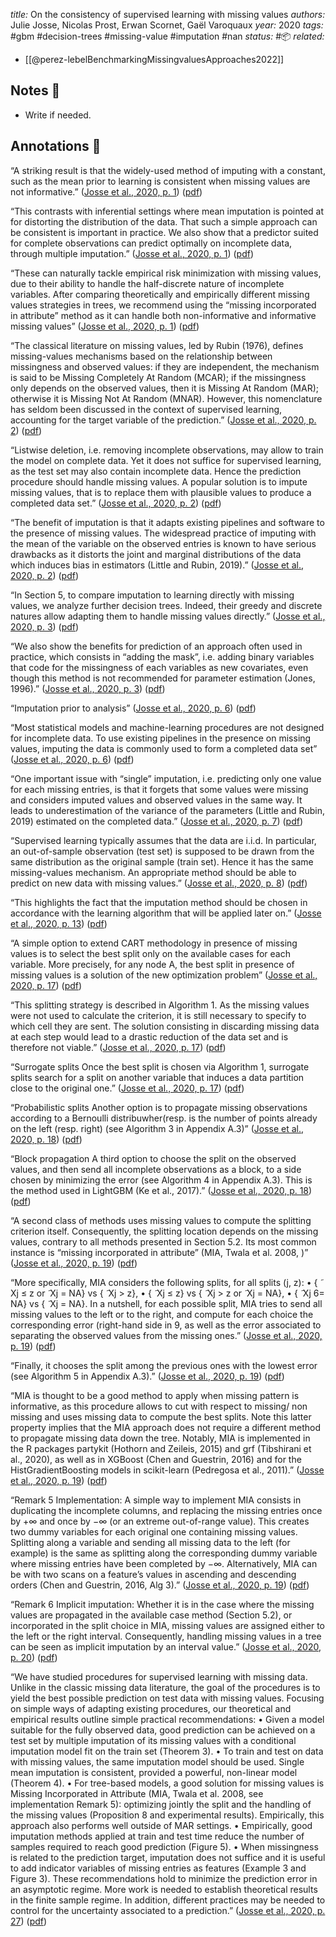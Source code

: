 *title:* On the consistency of supervised learning with missing values
*authors:* Julie Josse, Nicolas Prost, Erwan Scornet, Gaël Varoquaux
*year:* 2020
*tags:* #gbm #decision-trees #missing-value #imputation #nan 
*status:* #📦 
*related:*
- [[@perez-lebelBenchmarkingMissingvaluesApproaches2022]]
## Notes 📍
- Write if needed.

## Annotations 📖


“A striking result is that the widely-used method of imputing with a constant, such as the mean prior to learning is consistent when missing values are not informative.” ([Josse et al., 2020, p. 1](zotero://select/library/items/IV3UNULR)) ([pdf](zotero://open-pdf/library/items/HK8RPCRM?page=1&annotation=5QVYVDL4))

“This contrasts with inferential settings where mean imputation is pointed at for distorting the distribution of the data. That such a simple approach can be consistent is important in practice. We also show that a predictor suited for complete observations can predict optimally on incomplete data, through multiple imputation.” ([Josse et al., 2020, p. 1](zotero://select/library/items/IV3UNULR)) ([pdf](zotero://open-pdf/library/items/HK8RPCRM?page=1&annotation=34875C7U))

“These can naturally tackle empirical risk minimization with missing values, due to their ability to handle the half-discrete nature of incomplete variables. After comparing theoretically and empirically different missing values strategies in trees, we recommend using the “missing incorporated in attribute” method as it can handle both non-informative and informative missing values” ([Josse et al., 2020, p. 1](zotero://select/library/items/IV3UNULR)) ([pdf](zotero://open-pdf/library/items/HK8RPCRM?page=1&annotation=35WKNVW9))

“The classical literature on missing values, led by Rubin (1976), defines missing-values mechanisms based on the relationship between missingness and observed values: if they are independent, the mechanism is said to be Missing Completely At Random (MCAR); if the missingness only depends on the observed values, then it is Missing At Random (MAR); otherwise it is Missing Not At Random (MNAR). However, this nomenclature has seldom been discussed in the context of supervised learning, accounting for the target variable of the prediction.” ([Josse et al., 2020, p. 2](zotero://select/library/items/IV3UNULR)) ([pdf](zotero://open-pdf/library/items/HK8RPCRM?page=2&annotation=YI5CZ8V8))

“Listwise deletion, i.e. removing incomplete observations, may allow to train the model on complete data. Yet it does not suffice for supervised learning, as the test set may also contain incomplete data. Hence the prediction procedure should handle missing values. A popular solution is to impute missing values, that is to replace them with plausible values to produce a completed data set.” ([Josse et al., 2020, p. 2](zotero://select/library/items/IV3UNULR)) ([pdf](zotero://open-pdf/library/items/HK8RPCRM?page=2&annotation=FUKJZVNZ))

“The benefit of imputation is that it adapts existing pipelines and software to the presence of missing values. The widespread practice of imputing with the mean of the variable on the observed entries is known to have serious drawbacks as it distorts the joint and marginal distributions of the data which induces bias in estimators (Little and Rubin, 2019).” ([Josse et al., 2020, p. 2](zotero://select/library/items/IV3UNULR)) ([pdf](zotero://open-pdf/library/items/HK8RPCRM?page=2&annotation=CAUT4QUV))

“In Section 5, to compare imputation to learning directly with missing values, we analyze further decision trees. Indeed, their greedy and discrete natures allow adapting them to handle missing values directly.” ([Josse et al., 2020, p. 3](zotero://select/library/items/IV3UNULR)) ([pdf](zotero://open-pdf/library/items/HK8RPCRM?page=3&annotation=ZHCHXEQP))

“We also show the benefits for prediction of an approach often used in practice, which consists in “adding the mask”, i.e. adding binary variables that code for the missingness of each variables as new covariates, even though this method is not recommended for parameter estimation (Jones, 1996).” ([Josse et al., 2020, p. 3](zotero://select/library/items/IV3UNULR)) ([pdf](zotero://open-pdf/library/items/HK8RPCRM?page=3&annotation=U7756GTF))

“Imputation prior to analysis” ([Josse et al., 2020, p. 6](zotero://select/library/items/IV3UNULR)) ([pdf](zotero://open-pdf/library/items/HK8RPCRM?page=6&annotation=CR7CZ4GE))

“Most statistical models and machine-learning procedures are not designed for incomplete data. To use existing pipelines in the presence on missing values, imputing the data is commonly used to form a completed data set” ([Josse et al., 2020, p. 6](zotero://select/library/items/IV3UNULR)) ([pdf](zotero://open-pdf/library/items/HK8RPCRM?page=6&annotation=B36832XQ))

“One important issue with “single” imputation, i.e. predicting only one value for each missing entries, is that it forgets that some values were missing and considers imputed values and observed values in the same way. It leads to underestimation of the variance of the parameters (Little and Rubin, 2019) estimated on the completed data.” ([Josse et al., 2020, p. 7](zotero://select/library/items/IV3UNULR)) ([pdf](zotero://open-pdf/library/items/HK8RPCRM?page=7&annotation=C8HKB6GT))

“Supervised learning typically assumes that the data are i.i.d. In particular, an out-of-sample observation (test set) is supposed to be drawn from the same distribution as the original sample (train set). Hence it has the same missing-values mechanism. An appropriate method should be able to predict on new data with missing values.” ([Josse et al., 2020, p. 8](zotero://select/library/items/IV3UNULR)) ([pdf](zotero://open-pdf/library/items/HK8RPCRM?page=8&annotation=FDHUY7H9))

“This highlights the fact that the imputation method should be chosen in accordance with the learning algorithm that will be applied later on.” ([Josse et al., 2020, p. 13](zotero://select/library/items/IV3UNULR)) ([pdf](zotero://open-pdf/library/items/HK8RPCRM?page=13&annotation=DRJRXUK4))

“A simple option to extend CART methodology in presence of missing values is to select the best split only on the available cases for each variable. More precisely, for any node A, the best split in presence of missing values is a solution of the new optimization problem” ([Josse et al., 2020, p. 17](zotero://select/library/items/IV3UNULR)) ([pdf](zotero://open-pdf/library/items/HK8RPCRM?page=17&annotation=RU4ZZ7JV))

“This splitting strategy is described in Algorithm 1. As the missing values were not used to calculate the criterion, it is still necessary to specify to which cell they are sent. The solution consisting in discarding missing data at each step would lead to a drastic reduction of the data set and is therefore not viable.” ([Josse et al., 2020, p. 17](zotero://select/library/items/IV3UNULR)) ([pdf](zotero://open-pdf/library/items/HK8RPCRM?page=17&annotation=U36IQAGN))

“Surrogate splits Once the best split is chosen via Algorithm 1, surrogate splits search for a split on another variable that induces a data partition close to the original one.” ([Josse et al., 2020, p. 17](zotero://select/library/items/IV3UNULR)) ([pdf](zotero://open-pdf/library/items/HK8RPCRM?page=17&annotation=69AXLE97))

“Probabilistic splits Another option is to propagate missing observations according to a Bernoulli distribuwher(resp.  is the number of points already on the left (resp. right) (see Algorithm 3 in Appendix A.3)” ([Josse et al., 2020, p. 18](zotero://select/library/items/IV3UNULR)) ([pdf](zotero://open-pdf/library/items/HK8RPCRM?page=18&annotation=RZ3GTFLX))

“Block propagation A third option to choose the split on the observed values, and then send all incomplete observations as a block, to a side chosen by minimizing the error (see Algorithm 4 in Appendix A.3). This is the method used in LightGBM (Ke et al., 2017).” ([Josse et al., 2020, p. 18](zotero://select/library/items/IV3UNULR)) ([pdf](zotero://open-pdf/library/items/HK8RPCRM?page=18&annotation=7G6MQTX6))

“A second class of methods uses missing values to compute the splitting criterion itself. Consequently, the splitting location depends on the missing values, contrary to all methods presented in Section 5.2. Its most common instance is “missing incorporated in attribute” (MIA, Twala et al. 2008, )” ([Josse et al., 2020, p. 19](zotero://select/library/items/IV3UNULR)) ([pdf](zotero://open-pdf/library/items/HK8RPCRM?page=19&annotation=W5PPBJXU))

“More specifically, MIA considers the following splits, for all splits (j, z): • { ̃ Xj ≤ z or ̃ Xj = NA} vs { ̃ Xj > z}, • { ̃ Xj ≤ z} vs { ̃ Xj > z or ̃ Xj = NA}, • { ̃ Xj 6= NA} vs { ̃ Xj = NA}. In a nutshell, for each possible split, MIA tries to send all missing values to the left or to the right, and compute for each choice the corresponding error (right-hand side in 9, as well as the error associated to separating the observed values from the missing ones.” ([Josse et al., 2020, p. 19](zotero://select/library/items/IV3UNULR)) ([pdf](zotero://open-pdf/library/items/HK8RPCRM?page=19&annotation=V5DEHSCS))

“Finally, it chooses the split among the previous ones with the lowest error (see Algorithm 5 in Appendix A.3).” ([Josse et al., 2020, p. 19](zotero://select/library/items/IV3UNULR)) ([pdf](zotero://open-pdf/library/items/HK8RPCRM?page=19&annotation=K7XKH276))

“MIA is thought to be a good method to apply when missing pattern is informative, as this procedure allows to cut with respect to missing/ non missing and uses missing data to compute the best splits. Note this latter property implies that the MIA approach does not require a different method to propagate missing data down the tree. Notably, MIA is implemented in the R packages partykit (Hothorn and Zeileis, 2015) and grf (Tibshirani et al., 2020), as well as in XGBoost (Chen and Guestrin, 2016) and for the HistGradientBoosting models in scikit-learn (Pedregosa et al., 2011).” ([Josse et al., 2020, p. 19](zotero://select/library/items/IV3UNULR)) ([pdf](zotero://open-pdf/library/items/HK8RPCRM?page=19&annotation=TUX46ZNE))

“Remark 5 Implementation: A simple way to implement MIA consists in duplicating the incomplete columns, and replacing the missing entries once by +∞ and once by −∞ (or an extreme out-of-range value). This creates two dummy variables for each original one containing missing values. Splitting along a variable and sending all missing data to the left (for example) is the same as splitting along the corresponding dummy variable where missing entries have been completed by −∞. Alternatively, MIA can be with two scans on a feature’s values in ascending and descending orders (Chen and Guestrin, 2016, Alg 3).” ([Josse et al., 2020, p. 19](zotero://select/library/items/IV3UNULR)) ([pdf](zotero://open-pdf/library/items/HK8RPCRM?page=19&annotation=WW3JPTT5))

“Remark 6 Implicit imputation: Whether it is in the case where the missing values are propagated in the available case method (Section 5.2), or incorporated in the split choice in MIA, missing values are assigned either to the left or the right interval. Consequently, handling missing values in a tree can be seen as implicit imputation by an interval value.” ([Josse et al., 2020, p. 20](zotero://select/library/items/IV3UNULR)) ([pdf](zotero://open-pdf/library/items/HK8RPCRM?page=20&annotation=UFCPQBWY))

“We have studied procedures for supervised learning with missing data. Unlike in the classic missing data literature, the goal of the procedures is to yield the best possible prediction on test data with missing values. Focusing on simple ways of adapting existing procedures, our theoretical and empirical results outline simple practical recommendations: • Given a model suitable for the fully observed data, good prediction can be achieved on a test set by multiple imputation of its missing values with a conditional imputation model fit on the train set (Theorem 3). • To train and test on data with missing values, the same imputation model should be used. Single mean imputation is consistent, provided a powerful, non-linear model (Theorem 4). • For tree-based models, a good solution for missing values is Missing Incorporated in Attribute (MIA, Twala et al. 2008, see implementation Remark 5): optimizing jointly the split and the handling of the missing values (Proposition 8 and experimental results). Empirically, this approach also performs well outside of MAR settings. • Empirically, good imputation methods applied at train and test time reduce the number of samples required to reach good prediction (Figure 5). • When missingness is related to the prediction target, imputation does not suffice and it is useful to add indicator variables of missing entries as features (Example 3 and Figure 3). These recommendations hold to minimize the prediction error in an asymptotic regime. More work is needed to establish theoretical results in the finite sample regime. In addition, different practices may be needed to control for the uncertainty associated to a prediction.” ([Josse et al., 2020, p. 27](zotero://select/library/items/IV3UNULR)) ([pdf](zotero://open-pdf/library/items/HK8RPCRM?page=27&annotation=TBAT5MBI))